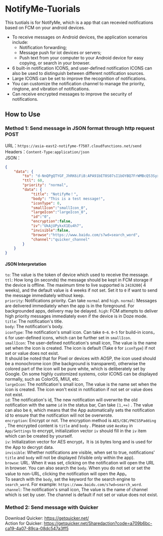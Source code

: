 # NotifyMe-Tuorials
This tuotials is for NotifyMe, which is a app that can recevied notifications based on FCM on your android devices.
* To receive messages on Android devices, the application scenarios include:  
  * Notification forwarding;  
  * Message push for iot devices or servers;  
  * Push text from your computer to your Android device for easy copying, or search in your browser.  
* 6 built-in notification ICONS, and user-defined notification ICONS can also be used to distinguish between different notification sources.  
* Large ICONS can be set to improve the recognition of notifications.  
* You can customize the notification channel to manage the priority, ringtone, and vibration of notifications.  
* Can receive encrypted messages to improve the security of notifications.  
## How to Use
### Method 1: Send message in JSON format through http request POST  
URL：```https://asia-east2-notifyme-f7507.cloudfunctions.net/send```  
Headers：```Content-Type:application/json```  
JSON：  
```JSON
{
    "data": {
        "to": "d-NnQPgQTYGF_JhRK6iFiB:APA91bET0S07sI1bOYBQ7FrWMBcQ53SyxnwO-ODXP19mDzku4ZijawFSQFT_LZ5cUqKPjDbd61-UBzzNiiiz_vkkYoK6jnu-zWU2qo1mDKYdy2wnjsZ99g_9j-vZ-5sm2QwNDWYAF_vh",
        "ttl": 60,
        "priority": "normal",
        "data": {
            "title": "NotifyMe！",
            "body": "This is a test message!",
            "iconType": 0,
            "smallIcon":"smallIcon_0",
            "largeIcon":"largeIcon_0",
            "id":"0",
            "encryption":false,
            "iv":"UkAjUPykxX1Eu4h7",
            "invisible":false,
            "browse":"https://www.baidu.com/s?wd=search_word",
            "channel":"quicker_channel"
        }
    }
}
```
#### JSON Interpretation  
```to```: The value is the token of device which used to receive the message.  
```ttl```: How long (in seconds) the message should be kept in FCM storage if the device is offline. The maximum time to live supported is ```2419200```( 4 weeks), and the default value is 4 weeks if not set. Set it to ```0``` if want to send the message immediately without keep.  
```priority```: Notifications priority. Can take ```normal``` and ```high```. ```normal```: Messages are delivered immediately when the app is in the foreground. For backgrounded apps, delivery may be delayed. ```high```: FCM attempts to deliver high priority messages immediately even if the device is in Doze mode.   
```title```: The notification's title.  
```body```: The notification's body.  
```iconType```: The notification's small icon. Can take ```0~6```. ```0~5``` for build-in icons，```6``` for user-defined icons, which can be further set in ```smallIcon```.  
```smallIcon```: The user-defined notification's small icon, The value is the name set when the icon is created. The icon is default (Take ```0``` for ```iconType```) if not set or value does not exist.   
It should be noted that for Pixel or devices with AOSP, the icon used should be a monochrome icon (the background is transparent), otherwise the colored part of the icon will be pure white, which is deliberately set by Google. On some highly customized systems, color ICONS can be displayed normally, such as ColorOS, MIUI, etc.  
```largeIcon```: The notification's small icon, The value is the name set when the icon is created. The icon won't exist in notification if not set or value does not exist.  
```id```: The notification's id, The new notification will overwrite the old notification with the same ```id``` in the status bar, Can take ```[1,+∞)``` . The value can also be ```0```, which means that the App automatically sets the notification id to ensure that the notification will not be overwrote.  
```encryption```: Encrypt or not. The encryption method is ```AES/CBC/PKCS5Padding``` , The encrypted content is ```title``` and ```body``` . Please use ```AesKey``` in ```App/Settings``` to encrypt, initialization vector ```iv``` should fill in the ```iv``` item which can be created by yourself.  
```iv```: Initialization vector for AES encrypt，It is ```16``` bytes long and is used for the App to decrypt data.  
```invisible```: Whether notifications are visible, when set to true, notifications' ```title``` and ```body``` will not be displayed (Visible only within the app).  
```browse```: URL. When it was set, clicking on the notification will open the URL in browser. You can also search the ```body```. When you do not set or set the value to non-URL, clicking the notification will open the App。  
To search with the ```body```, set the keyword for the search engine to ```search_word```. For example: ```https://www.baidu.com/s?wd=search_word```.  
```channel```: The notification's small icon, The value is the name of channel which is set by user. The channel is default if not set or value does not exist.  
### Method 2: Send message with Quicker  
Download Quicker: https://getquicker.net/  
Action for Quicker: https://getquicker.net/Sharedaction?code=a709b6bc-ca19-4a07-89ca-08dc547a3ff5  
